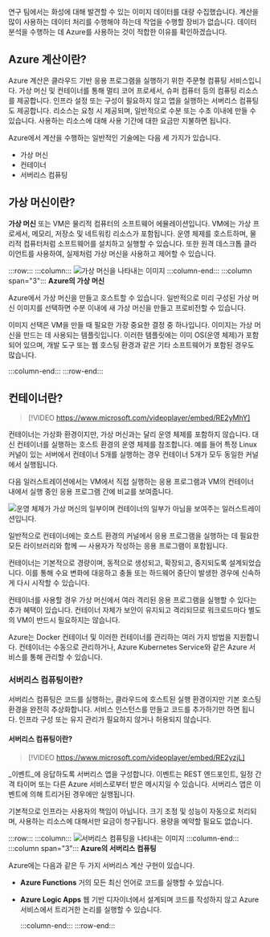 연구 팀에서는 화성에 대해 발견할 수 있는 이미지 데이터를 대량 수집했습니다. 계산을 많이 사용하는 데이터 처리를 수행해야 하는데 작업을 수행할 장비가 없습니다. 데이터 분석을 수행하는 데 Azure를 사용하는 것이 적합한 이유를 확인하겠습니다.

## <a name="what-is-azure-compute"></a>Azure 계산이란?
Azure 계산은 클라우드 기반 응용 프로그램을 실행하기 위한 주문형 컴퓨팅 서비스입니다. 가상 머신 및 컨테이너를 통해 멀티 코어 프로세서, 슈퍼 컴퓨터 등의 컴퓨팅 리소스를 제공합니다. 인프라 설정 또는 구성이 필요하지 않고 앱을 실행하는 서버리스 컴퓨팅도 제공합니다. 리소스는 요청 시 제공되며, 일반적으로 수분 또는 수초 이내에 만들 수 있습니다. 사용하는 리소스에 대해 사용 기간에 대한 요금만 지불하면 됩니다.

Azure에서 계산을 수행하는 일반적인 기술에는 다음 세 가지가 있습니다.

- 가상 머신
- 컨테이너
- 서버리스 컴퓨팅

## <a name="what-are-virtual-machines"></a>가상 머신이란?

**가상 머신** 또는 VM은 물리적 컴퓨터의 소프트웨어 에뮬레이션입니다. VM에는 가상 프로세서, 메모리, 저장소 및 네트워킹 리소스가 포함됩니다. 운영 체제를 호스트하며, 물리적 컴퓨터처럼 소프트웨어를 설치하고 실행할 수 있습니다. 또한 원격 데스크톱 클라이언트를 사용하여, 실제처럼 가상 머신을 사용하고 제어할 수 있습니다.

:::row:::
  :::column:::
    ![가상 머신을 나타내는 이미지](../media/2-vm.png)
  :::column-end:::
    :::column span="3"::: **Azure의 가상 머신**

Azure에서 가상 머신을 만들고 호스트할 수 있습니다. 일반적으로 미리 구성된 가상 머신 이미지를 선택하면 수분 이내에 새 가상 머신을 만들고 프로비전할 수 있습니다.

이미지 선택은 VM을 만들 때 필요한 가장 중요한 결정 중 하나입니다. 이미지는 가상 머신을 만드는 데 사용되는 템플릿입니다. 이러한 템플릿에는 이미 OS(운영 체제)가 포함되어 있으며, 개발 도구 또는 웹 호스팅 환경과 같은 기타 소프트웨어가 포함된 경우도 많습니다.

  :::column-end:::
:::row-end:::

## <a name="what-are-containers"></a>컨테이너란?

> [!VIDEO https://www.microsoft.com/videoplayer/embed/RE2yMhY]

컨테이너는 가상화 환경이지만, 가상 머신과는 달리 운영 체제를 포함하지 않습니다. 대신 컨테이너를 실행하는 호스트 환경의 운영 체제를 참조합니다. 예를 들어 특정 Linux 커널이 있는 서버에서 컨테이너 5개를 실행하는 경우 컨테이너 5개가 모두 동일한 커널에서 실행됩니다.

다음 일러스트레이션에서는 VM에서 직접 실행하는 응용 프로그램과 VM의 컨테이너 내에서 실행 중인 응용 프로그램 간에 비교를 보여줍니다.

![운영 체제가 가상 머신의 일부이며 컨테이너의 일부가 아님을 보여주는 일러스트레이션입니다.](../media/2-vm-versus-containers.png)

일반적으로 컨테이너에는 호스트 환경의 커널에서 응용 프로그램을 실행하는 데 필요한 모든 라이브러리와 함께 &mdash; 사용자가 작성하는 응용 프로그램이 포함됩니다.

컨테이너는 기본적으로 경량이며, 동적으로 생성되고, 확장되고, 중지되도록 설계되었습니다. 이를 통해 수요 변화에 대응하고 충돌 또는 하드웨어 중단이 발생한 경우에 신속하게 다시 시작할 수 있습니다.

컨테이너를 사용할 경우 가상 머신에서 여러 격리된 응용 프로그램을 실행할 수 있다는 추가 혜택이 있습니다. 컨테이너 자체가 보안이 유지되고 격리되므로 워크로드마다 별도의 VM이 반드시 필요하지는 않습니다.

Azure는 Docker 컨테이너 및 이러한 컨테이너를 관리하는 여러 가지 방법을 지원합니다. 컨테이너는 수동으로 관리하거나, Azure Kubernetes Service와 같은 Azure 서비스를 통해 관리할 수 있습니다.

### <a name="what-is-serverless-computing"></a>서버리스 컴퓨팅이란?

서버리스 컴퓨팅은 코드를 실행하는, 클라우드에 호스트된 실행 환경이지만 기본 호스팅 환경을 완전히 추상화합니다. 서비스 인스턴스를 만들고 코드를 추가하기만 하면 됩니다. 인프라 구성 또는 유지 관리가 필요하지 않거나 허용되지 않습니다.

#### <a name="what-is-serverless-computing"></a>서버리스 컴퓨팅이란?

> [!VIDEO https://www.microsoft.com/videoplayer/embed/RE2yzjL]

_이벤트_에 응답하도록 서버리스 앱을 구성합니다. 이벤트는 REST 엔드포인트, 일정 간격 타이머 또는 다른 Azure 서비스로부터 받은 메시지일 수 있습니다. 서버리스 앱은 이벤트에 의해 트리거된 경우에만 실행됩니다.

기본적으로 인프라는 사용자의 책임이 아닙니다. 크기 조정 및 성능이 자동으로 처리되며, 사용하는 리소스에 대해서만 요금이 청구됩니다. 용량을 예약할 필요도 없습니다.

:::row:::
  :::column:::
    ![서버리스 컴퓨팅을 나타내는 이미지](../media/2-serverless.png)
  :::column-end:::
    :::column span="3"::: **Azure의 서버리스 컴퓨팅**

Azure에는 다음과 같은 두 가지 서버리스 계산 구현이 있습니다.

- **Azure Functions** 거의 모든 최신 언어로 코드를 실행할 수 있습니다.
- **Azure Logic Apps** 웹 기반 디자이너에서 설계되며 코드를 작성하지 않고 Azure 서비스에서 트리거한 논리를 실행할 수 있습니다.

  :::column-end:::
:::row-end:::